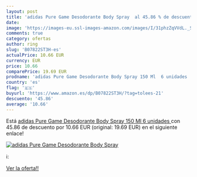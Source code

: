 ```yaml
---
layout: post
title: 'adidas Pure Game Desodorante Body Spray  al 45.86 % de descuento'
date: 
image: 'https://images-eu.ssl-images-amazon.com/images/I/31phzZqVVdL._SL200_.jpg'
comments: true
category: ofertas
author: ring
slug: 'B07822ST3H-es'
actualPrice: 10.66 EUR
currency: EUR
price: 10.66
comparePrice: 19.69 EUR
prodname: 'adidas Pure Game Desodorante Body Spray 150 Ml  6 unidades '
country: 'es'
flag: '🇪🇸'
buyurl: 'https://www.amazon.es/dp/B07822ST3H/?tag=tolees-21'
descuento: '45.86'
average: '10.66'
---
```


Está [adidas Pure Game Desodorante Body Spray 150 Ml  6 unidades ](https://www.amazon.es/dp/B07822ST3H/?tag=tolees-21) con 45.86 de descuento por 10.66 EUR (original: 19.69 EUR) en el siguiente enlace!

[![adidas Pure Game Desodorante Body Spray ](https://images-eu.ssl-images-amazon.com/images/I/31phzZqVVdL._SL200_.jpg)](https://www.amazon.es/dp/B07822ST3H/?tag=tolees-21)

ℹ️:


[Ver la oferta!!](https://www.amazon.es/dp/B07822ST3H/?tag=tolees-21)
